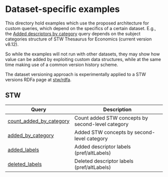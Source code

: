 Dataset-specific examples
=========================

This directory hold examples which use the proposed architecture for custom
queries, which depend on the specifics of a certain dataset. E.g., the [Added
descriptors by
category](http://zbw.eu/beta/sparql-gui/?queryRef=https://api.github.com/repos/jneubert/skos-history/contents/examples/stw/sparql/added_by_category.rq)
query depends on the subject categories structure of STW Thesaurus for
Economics (current version v8.12).

So while the examples will not run with other datasets, they may show how
value can be added by exploiting custom data structures, while at the same
time making use of a common version history scheme.

The dataset versioning approach is experimentally applied to a STW versions
RDFa page at [stw/rdfa](stw/rdfa).


STW
---

Query | Description
------|------------
[count_added_by_category](http://zbw.eu/beta/sparql-gui/?queryRef=https://api.github.com/repos/jneubert/skos-history/contents/examples/stw/sparql/count_added_by_category.rq) | Count added STW concepts by second-level category
[added_by_category](http://zbw.eu/beta/sparql-gui/?queryRef=https://api.github.com/repos/jneubert/skos-history/contents/examples/stw/sparql/added_by_category.rq) | Added STW concepts by second-level category
[added_labels](http://zbw.eu/beta/sparql-gui/?queryRef=https://api.github.com/repos/jneubert/skos-history/contents/examples/stw/sparql/added_labels.rq) | Added descriptor labels (pref/altLabels)
[deleted_labels](http://zbw.eu/beta/sparql-gui/?queryRef=https://api.github.com/repos/jneubert/skos-history/contents/examples/stw/sparql/deleted_labels.rq) | Deleted descriptor labels (pref/altLabels)

